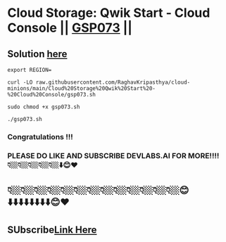 # Cloud Storage: Qwik Start - Cloud Console || [GSP073](https://www.cloudskillsboost.google/focuses/1760?parent=catalog) ||

## Solution [here]()

```
export REGION=
```
```
curl -LO raw.githubusercontent.com/RaghavKripasthya/cloud-minions/main/Cloud%20Storage%20Qwik%20Start%20-%20Cloud%20Console/gsp073.sh

sudo chmod +x gsp073.sh

./gsp073.sh
```
### Congratulations !!!
### PLEASE DO LIKE AND SUBSCRIBE DEVLABS.AI FOR MORE!!!!👇🏼👇🏼👇🏼👇🏼👇🏼⬇️😊❤️
## 👇🏼👇🏼👇🏼👇🏼👇🏼👇🏼👇🏼👇🏼👇🏼👇🏼👇🏼👇🏼👇🏼😊⬇️⬇️⬇️⬇️⬇️⬇️⬇️⬇️😊❤️
## SUbscribe[Link Here]()
